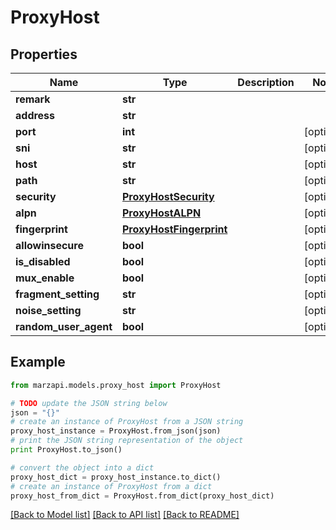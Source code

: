 # ProxyHost


## Properties
Name | Type | Description | Notes
------------ | ------------- | ------------- | -------------
**remark** | **str** |  | 
**address** | **str** |  | 
**port** | **int** |  | [optional] 
**sni** | **str** |  | [optional] 
**host** | **str** |  | [optional] 
**path** | **str** |  | [optional] 
**security** | [**ProxyHostSecurity**](ProxyHostSecurity.md) |  | [optional] 
**alpn** | [**ProxyHostALPN**](ProxyHostALPN.md) |  | [optional] 
**fingerprint** | [**ProxyHostFingerprint**](ProxyHostFingerprint.md) |  | [optional] 
**allowinsecure** | **bool** |  | [optional] 
**is_disabled** | **bool** |  | [optional] 
**mux_enable** | **bool** |  | [optional] 
**fragment_setting** | **str** |  | [optional] 
**noise_setting** | **str** |  | [optional] 
**random_user_agent** | **bool** |  | [optional] 

## Example

```python
from marzapi.models.proxy_host import ProxyHost

# TODO update the JSON string below
json = "{}"
# create an instance of ProxyHost from a JSON string
proxy_host_instance = ProxyHost.from_json(json)
# print the JSON string representation of the object
print ProxyHost.to_json()

# convert the object into a dict
proxy_host_dict = proxy_host_instance.to_dict()
# create an instance of ProxyHost from a dict
proxy_host_from_dict = ProxyHost.from_dict(proxy_host_dict)
```
[[Back to Model list]](../README.md#documentation-for-models) [[Back to API list]](../README.md#documentation-for-api-endpoints) [[Back to README]](../README.md)


